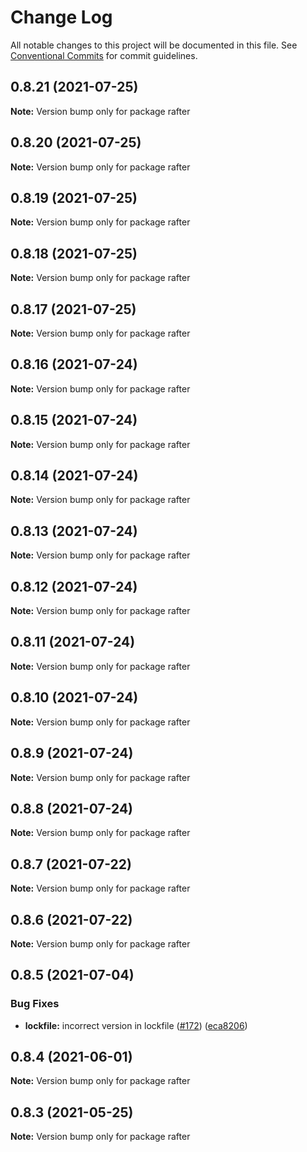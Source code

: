 # Change Log

All notable changes to this project will be documented in this file.
See [Conventional Commits](https://conventionalcommits.org) for commit guidelines.

## 0.8.21 (2021-07-25)

**Note:** Version bump only for package rafter





## 0.8.20 (2021-07-25)

**Note:** Version bump only for package rafter





## 0.8.19 (2021-07-25)

**Note:** Version bump only for package rafter





## 0.8.18 (2021-07-25)

**Note:** Version bump only for package rafter





## 0.8.17 (2021-07-25)

**Note:** Version bump only for package rafter





## 0.8.16 (2021-07-24)

**Note:** Version bump only for package rafter





## 0.8.15 (2021-07-24)

**Note:** Version bump only for package rafter





## 0.8.14 (2021-07-24)

**Note:** Version bump only for package rafter





## 0.8.13 (2021-07-24)

**Note:** Version bump only for package rafter





## 0.8.12 (2021-07-24)

**Note:** Version bump only for package rafter





## 0.8.11 (2021-07-24)

**Note:** Version bump only for package rafter





## 0.8.10 (2021-07-24)

**Note:** Version bump only for package rafter





## 0.8.9 (2021-07-24)

**Note:** Version bump only for package rafter





## 0.8.8 (2021-07-24)

**Note:** Version bump only for package rafter





## 0.8.7 (2021-07-22)

**Note:** Version bump only for package rafter





## 0.8.6 (2021-07-22)

**Note:** Version bump only for package rafter





## 0.8.5 (2021-07-04)


### Bug Fixes

* **lockfile:** incorrect version in lockfile ([#172](https://github.com/rafterjs/rafter/issues/172)) ([eca8206](https://github.com/rafterjs/rafter/commit/eca820680574c45714a5cf56560b5f41a1553fa1))





## 0.8.4 (2021-06-01)

**Note:** Version bump only for package rafter

## 0.8.3 (2021-05-25)

**Note:** Version bump only for package rafter
